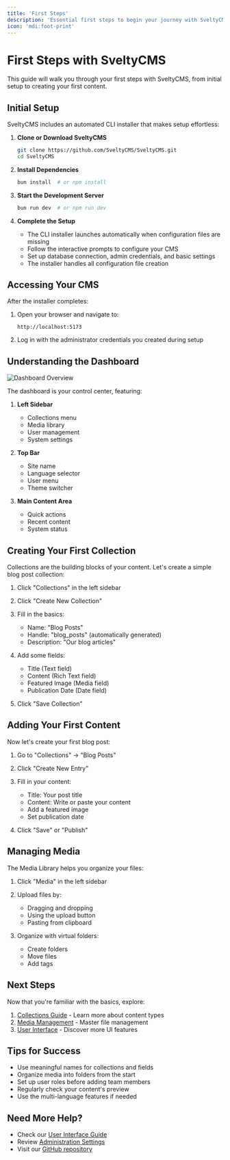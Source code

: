 ```yaml
---
title: 'First Steps'
description: 'Essential first steps to begin your journey with SveltyCMS'
icon: 'mdi:foot-print'
---
```


# First Steps with SveltyCMS

This guide will walk you through your first steps with SveltyCMS, from initial setup to creating your first content.

## Initial Setup

SveltyCMS includes an automated CLI installer that makes setup effortless:

1. **Clone or Download SveltyCMS**

   ```bash
   git clone https://github.com/SveltyCMS/SveltyCMS.git
   cd SveltyCMS
   ```

2. **Install Dependencies**

   ```bash
   bun install  # or npm install
   ```

3. **Start the Development Server**

   ```bash
   bun run dev  # or npm run dev
   ```

4. **Complete the Setup**
   - The CLI installer launches automatically when configuration files are missing
   - Follow the interactive prompts to configure your CMS
   - Set up database connection, admin credentials, and basic settings
   - The installer handles all configuration file creation

## Accessing Your CMS

After the installer completes:

1. Open your browser and navigate to:

   ```
   http://localhost:5173
   ```

2. Log in with the administrator credentials you created during setup

## Understanding the Dashboard

![Dashboard Overview](../../../static/docs/dashboard.png)

The dashboard is your control center, featuring:

1. **Left Sidebar**
   - Collections menu
   - Media library
   - User management
   - System settings

2. **Top Bar**
   - Site name
   - Language selector
   - User menu
   - Theme switcher

3. **Main Content Area**
   - Quick actions
   - Recent content
   - System status

## Creating Your First Collection

Collections are the building blocks of your content. Let's create a simple blog post collection:

1. Click "Collections" in the left sidebar
2. Click "Create New Collection"
3. Fill in the basics:
   - Name: "Blog Posts"
   - Handle: "blog_posts" (automatically generated)
   - Description: "Our blog articles"

4. Add some fields:
   - Title (Text field)
   - Content (Rich Text field)
   - Featured Image (Media field)
   - Publication Date (Date field)

5. Click "Save Collection"

## Adding Your First Content

Now let's create your first blog post:

1. Go to "Collections" → "Blog Posts"
2. Click "Create New Entry"
3. Fill in your content:
   - Title: Your post title
   - Content: Write or paste your content
   - Add a featured image
   - Set publication date

4. Click "Save" or "Publish"

## Managing Media

The Media Library helps you organize your files:

1. Click "Media" in the left sidebar
2. Upload files by:
   - Dragging and dropping
   - Using the upload button
   - Pasting from clipboard

3. Organize with virtual folders:
   - Create folders
   - Move files
   - Add tags

## Next Steps

Now that you're familiar with the basics, explore:

1. [Collections Guide](../01_Content_Management/Collections.md) - Learn more about content types
2. [Media Management](../01_Content_Management/Media.md) - Master file management
3. [User Interface](../02_User_Interface/Navigation.md) - Discover more UI features

## Tips for Success

- Use meaningful names for collections and fields
- Organize media into folders from the start
- Set up user roles before adding team members
- Regularly check your content's preview
- Use the multi-language features if needed

## Need More Help?

- Check our [User Interface Guide](../02_User_Interface/Dashboard.md)
- Review [Administration Settings](../03_Administration/Settings.md)
- Visit our [GitHub repository](https://github.com/SveltyCMS/SveltyCMS)

